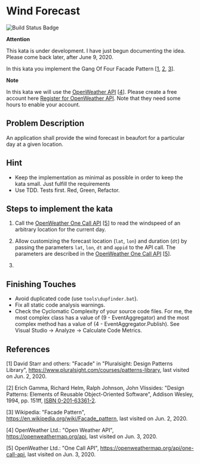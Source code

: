 # Wind Forecast

![Build Status Badge](https://github.com/wonderbird/kata-gof-pattern-facade-windforecast/workflows/.NET%20Core/badge.svg)

**Attention**

This kata is under development. I have just begun documenting the idea. Please come back later, after June 9, 2020.

In this kata you implement the Gang Of Four Facade Pattern [[1](#ref-1), [2](#ref-2), [3](#ref-3)].

**Note**

In this kata we will use the [OpenWeather API](https://openweathermap.org/api) [[4](#ref-4)]. Please create a free account here [Register for OpenWeather API](https://home.openweathermap.org/users/sign_up). Note that they need some hours to enable your account.

## Problem Description

An application shall provide the wind forecast in beaufort for a particular day at a given location.

## Hint

- Keep the implementation as minimal as possible in order to keep the kata small. Just fulfill the requirements
- Use TDD. Tests first. Red, Green, Refactor.

## Steps to implement the kata

1. Call the [OpenWeather One Call API](https://openweathermap.org/api/one-call-api) [[5](#ref-5)] to read the windspeed of an arbitrary location for the current day.

2. Allow customizing the forecast location (`lat`, `lon`) and duration (`dt`) by passing the parameters `lat`, `lon`, `dt` and `appid` to the API call. The parameters are described in the [OpenWeather One Call API](https://openweathermap.org/api/one-call-api) [[5](#ref-5)].

3. 

## Finishing Touches

- Avoid duplicated code (use `tools\dupfinder.bat`).
- Fix all static code analysis warnings.
- Check the Cyclomatic Complexity of your source code files. For me, the most complex class has a value of (9 - EventAggregator) and the most complex method has a value of (4 - EventAggregator.Publish). See Visual Studio -> Analyze -> Calculate Code Metrics.

## References

<a name="ref-1">[1]</a> David Starr and others: "Facade" in "Pluralsight: Design Patterns Library", https://www.pluralsight.com/courses/patterns-library, last visited on Jun. 2, 2020.

<a name="ref-2">[2]</a> Erich Gamma, Richard Helm, Ralph Johnson, John Vlissides: "Design Patterns: Elements of Reusable Object-Oriented Software", Addison Wesley, 1994, pp. 151ff, [ISBN 0-201-63361-2](https://en.wikipedia.org/wiki/Special:BookSources/0-201-63361-2).

<a name="ref-3">[3]</a> Wikipedia: "Facade Pattern", https://en.wikipedia.org/wiki/Facade_pattern, last visited on Jun. 2, 2020.

<a name="ref-4">[4]</a> OpenWeather Ltd.: "Open Weather API", https://openweathermap.org/api, last visited on Jun. 3, 2020.

<a name="ref-5">[5]</a> OpenWeather Ltd.: "One Call API", https://openweathermap.org/api/one-call-api, last visited on Jun. 3, 2020.
